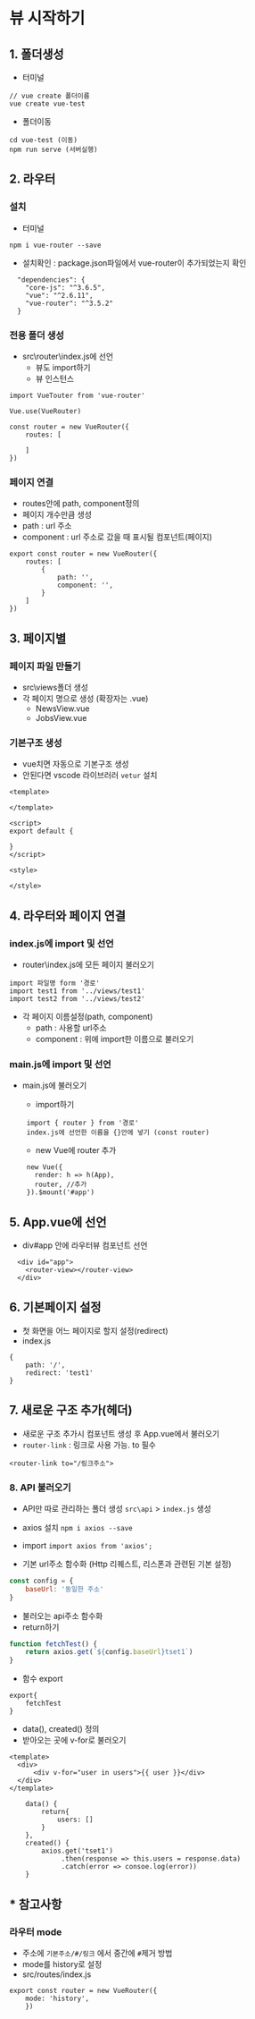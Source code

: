 # 뷰 시작하기

## 1. 폴더생성

- 터미널

```
// vue create 폴더이름
vue create vue-test
```

- 폴더이동

```
cd vue-test (이동)
npm run serve (서버실행)
```



## 2. 라우터

### 설치

- 터미널

```
npm i vue-router --save
```

- 설치확인 : package.json파일에서 vue-router이 추가되었는지 확인

```
  "dependencies": {
    "core-js": "^3.6.5",
    "vue": "^2.6.11",
    "vue-router": "^3.5.2"
  }
```



### 전용 폴더 생성

- src\router\index.js에 선언
  - 뷰도 import하기
  - 뷰 인스턴스

```
import VueTouter from 'vue-router'

Vue.use(VueRouter)

const router = new VueRouter({
    routes: [

    ]
})
```



### 페이지 연결

- routes안에 path, component정의
- 페이지 개수만큼 생성
- path : url 주소
- component : url 주소로 갔을 때 표시될 컴포넌트(페이지)

```
export const router = new VueRouter({
    routes: [
    	{
			path: '',
			component: '',
		}
    ]
})
```



## 3. 페이지별

### 페이지 파일 만들기

- src\views폴더 생성
- 각 페이지 명으로 생성 (확장자는 .vue)
  - NewsView.vue
  - JobsView.vue



### 기본구조 생성

* vue치면 자동으로 기본구조 생성
* 안된다면 vscode 라이브러러 `vetur` 설치

```
<template>
  
</template>

<script>
export default {

}
</script>

<style>

</style>
```



## 4. 라우터와 페이지 연결

###  index.js에 import 및 선언

- router\index.js에 모든 페이지 불러오기

```
import 파일명 form '경로'
import test1 from '../views/test1'
import test2 from '../views/test2'
```

- 각 페이지 이름설정(path, component)
  - path : 사용할 url주소
  - component : 위에 import한 이름으로 불러오기

### main.js에 import 및 선언

- main.js에 불러오기

  - import하기

   ```
    import { router } from '경로'
    index.js에 선언한 이름을 {}안에 넣기 (const router)
   ```

  - new Vue에 router 추가

   ```
    new Vue({
      render: h => h(App),
      router, //추가
    }).$mount('#app')
   ```



## 5. App.vue에 선언

- div#app 안에 라우터뷰 컴포넌트 선언

```
  <div id="app">
    <router-view></router-view>
  </div>
```



## 6. 기본페이지 설정

- 첫 화면을 어느 페이지로 할지 설정(redirect)
- index.js

```
{
	path: '/',
	redirect: 'test1'
}
```



## 7. 새로운 구조 추가(헤더)

- 새로운 구조 추가시 컴포넌트 생성 후 App.vue에서 불러오기
- `router-link` : 링크로 사용 가능. to 필수 

```
<router-link to="/링크주소">
```



### 8. API 불러오기

- API만 따로 관리하는 폴더 생성 `src\api` > `index.js` 생성

- axios 설치 `npm i axios --save`

- import `import axios from 'axios'; `

  

- 기본 url주소 함수화 (Http 리퀘스트, 리스폰과 관련된 기본 설정)

```javascript
const config = {
    baseUrl: '동일한 주소'
}
```



- 불러오는 api주소 함수화
- return하기

```javascript
function fetchTest() {
    return axios.get(`${config.baseUrl}tset1`)
}
```



- 함수 export

```
export{
	fetchTest
}
```





- data(), created() 정의
- 받아오는 곳에 v-for로 불러오기

```
<template>
  <div>
      <div v-for="user in users">{{ user }}</div>
  </div>
</template>
```

```
    data() {
        return{
            users: []
        }
    },
    created() {
        axios.get('tset1')
             .then(response => this.users = response.data)
             .catch(error => consoe.log(error))
    }
```





## * 참고사항

### 라우터 mode

- 주소에 `기본주소/#/링크` 에서 중간에 `#`제거 방법
- mode를 history로 설정
- src/routes/index.js

```
export const router = new VueRouter({
    mode: 'history',
    })
```

